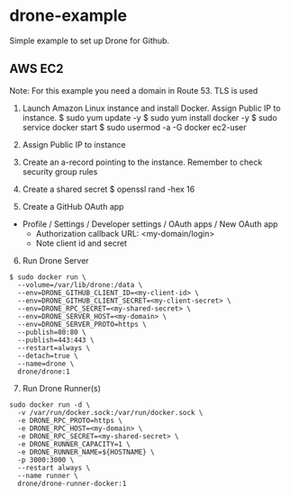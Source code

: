 # drone-example

Simple example to set up Drone for Github. 

## AWS EC2

Note: For this example you need a domain in Route 53. TLS is used

1. Launch Amazon Linux instance and install Docker. Assign Public IP to instance.
$ sudo yum update -y
$ sudo yum install docker -y
$ sudo service docker start
$ sudo usermod -a -G docker ec2-user

2. Assign Public IP to instance
3. Create an a-record pointing to the instance. Remember to check security group rules
4. Create a shared secret
$ openssl rand -hex 16
5. Create a GitHub OAuth app
- Profile / Settings / Developer settings / OAuth apps / New OAuth app 
  - Authorization callback URL: <my-domain/login>
  - Note client id and secret
6. Run Drone Server
```
$ sudo docker run \
  --volume=/var/lib/drone:/data \
  --env=DRONE_GITHUB_CLIENT_ID=<my-client-id> \
  --env=DRONE_GITHUB_CLIENT_SECRET=<my-client-secret> \
  --env=DRONE_RPC_SECRET=<my-shared-secret> \
  --env=DRONE_SERVER_HOST=<my-domain> \
  --env=DRONE_SERVER_PROTO=https \
  --publish=80:80 \
  --publish=443:443 \
  --restart=always \
  --detach=true \
  --name=drone \
  drone/drone:1
```

7. Run Drone Runner(s)
```
sudo docker run -d \
  -v /var/run/docker.sock:/var/run/docker.sock \
  -e DRONE_RPC_PROTO=https \
  -e DRONE_RPC_HOST=<my-domain> \
  -e DRONE_RPC_SECRET=<my-shared-secret> \
  -e DRONE_RUNNER_CAPACITY=1 \
  -e DRONE_RUNNER_NAME=${HOSTNAME} \
  -p 3000:3000 \
  --restart always \
  --name runner \
  drone/drone-runner-docker:1
```
